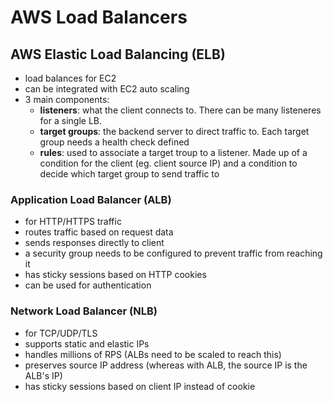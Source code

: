 # AWS Load Balancers

## AWS Elastic Load Balancing (ELB)

- load balances for EC2
- can be integrated with EC2 auto scaling
- 3 main components:
	- **listeners**: what the client connects to. There can be many listeneres for a single LB.
	- **target groups**: the backend server to direct traffic to. Each target group needs a health check defined
	- **rules**: used to associate a target troup to a listener. Made up of a condition for the client (eg. client source IP) and a condition to decide which target group to send traffic to

### Application Load Balancer (ALB)

- for HTTP/HTTPS traffic
- routes traffic based on request data
- sends responses directly to client
- a security group needs to be configured to prevent traffic from reaching it
- has sticky sessions based on HTTP cookies
- can be used for authentication

### Network Load Balancer (NLB)

- for TCP/UDP/TLS
- supports static and elastic IPs
- handles millions of RPS (ALBs need to be scaled to reach this)
- preserves source IP address (whereas with ALB, the source IP is the ALB's IP)
- has sticky sessions based on client IP instead of cookie